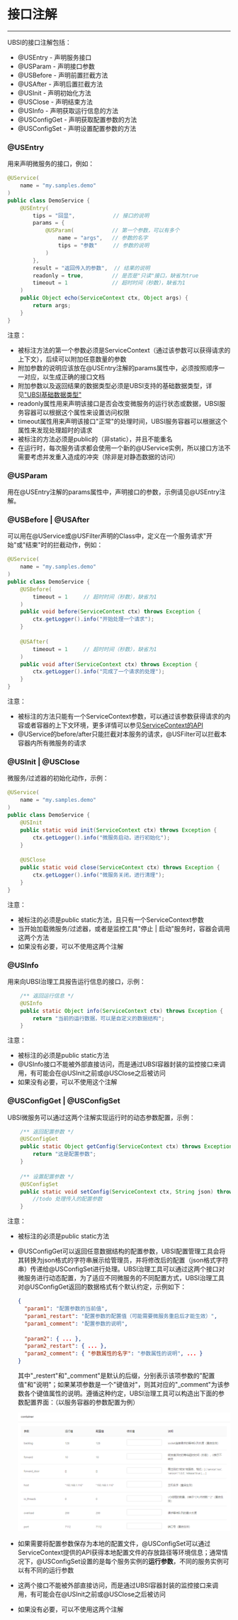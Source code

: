 # 接口注解

---

UBSI的接口注解包括：

- @USEntry - 声明服务接口
- @USParam - 声明接口参数
- @USBefore - 声明前置拦截方法
- @USAfter - 声明后置拦截方法
- @USInit - 声明初始化方法
- @USClose - 声明结束方法
- @USInfo - 声明获取运行信息的方法
- @USConfigGet - 声明获取配置参数的方法
- @USConfigSet - 声明设置配置参数的方法



### @USEntry

用来声明微服务的接口，例如：

```java
@UService(
	name = "my.samples.demo"
)
public class DemoService {
	@USEntry(
		tips = "回显",			// 接口的说明
		params = {
			@USParam(			 // 第一个参数，可以有多个
				name = "args",	 // 参数的名字
				tips = "参数"		// 参数的说明
			)
		},
		result = "返回传入的参数",	 // 结果的说明
		readonly = true,		 // 是否是"只读"接口，缺省为true
		timeout = 1				 // 超时时间（秒数），缺省为1
	)
	public Object echo(ServiceContext ctx, Object args) {
		return args;
	}
}
```

注意：

* 被标注方法的第一个参数必须是ServiceContext（通过该参数可以获得请求的上下文），后续可以附加任意数量的参数
* 附加参数的说明应该放在@USEntry注解的params属性中，必须按照顺序一一对应，以生成正确的接口文档
* 附加参数以及返回结果的数据类型必须是UBSI支持的基础数据类型，详见["UBSI基础数据类型"](../data-type.md)
* readonly属性用来声明该接口是否会改变微服务的运行状态或数据，UBSI服务容器可以根据这个属性来设置访问权限
* timeout属性用来声明该接口"正常"的处理时间，UBSI服务容器可以根据这个属性来发现处理超时的请求
* 被标注的方法必须是public的（非static），并且不能重名
* 在运行时，每次服务请求都会使用一个新的@UService实例，所以接口方法不需要考虑并发重入造成的冲突（除非是对静态数据的访问）

### @USParam

用在@USEntry注解的params属性中，声明接口的参数，示例请见@USEntry注解。

### @USBefore | @USAfter 

可以用在@UService或@USFilter声明的Class中，定义在一个服务请求"开始"或"结束"时的拦截动作，例如：

```java
@UService(
	name = "my.samples.demo"
)
public class DemoService {
	@USBefore(
		timeout = 1		// 超时时间（秒数），缺省为1
	)
	public void before(ServiceContext ctx) throws Exception {
		ctx.getLogger().info("开始处理一个请求");
	}
	
	@USAfter(
		timeout = 1		// 超时时间（秒数），缺省为1
	)
	public void after(ServiceContext ctx) throws Exception {
		ctx.getLogger().info("完成了一个请求的处理");
	}
}
```

注意：

* 被标注的方法只能有一个ServiceContext参数，可以通过该参数获得请求的内容或者容器的上下文环境，更多详情可以参见[ServiceContext的API](../service-context.md)
* @UService的before/after只能拦截对本服务的请求，@USFilter可以拦截本容器内所有微服务的请求

### @USInit | @USClose

微服务/过滤器的初始化动作，示例：

```java
@UService(
	name = "my.samples.demo"
)
public class DemoService {
	@USInit
	public static void init(ServiceContext ctx) throws Exception {
		ctx.getLogger().info("微服务启动，进行初始化");
	}

	@USClose
	public static void close(ServiceContext ctx) throws Exception {
		ctx.getLogger().info("微服务关闭，进行清理");
	}
}
```

注意：

* 被标注的必须是public static方法，且只有一个ServiceContext参数
* 当开始加载微服务/过滤器，或者是监控工具"停止 | 启动"服务时，容器会调用这两个方法
* 如果没有必要，可以不使用这两个注解

### @USInfo

用来向UBSI治理工具报告运行信息的接口，示例：

```java
	/** 返回运行信息 */
	@USInfo
	public static Object info(ServiceContext ctx) throws Exception {
		return "当前的运行数据，可以是自定义的数据结构";
	}
```

注意：

- 被标注的必须是public static方法
- @USInfo接口不能被外部直接访问，而是通过UBSI容器封装的监控接口来调用，有可能会在@USInit之前或@USClose之后被访问
- 如果没有必要，可以不使用这个注解

### @USConfigGet | @USConfigSet

UBSI微服务可以通过这两个注解实现运行时的动态参数配置，示例：

```java
	/** 返回配置参数 */
	@USConfigGet
	public static Object getConfig(ServiceContext ctx) throws Exception {
		return "这是配置参数";
	}

	/** 设置配置参数 */
	@USConfigSet
	public static void setConfig(ServiceContext ctx, String json) throws Exception {
		//todo 处理传入的配置参数
	}
```

注意：

* 被标注的必须是public static方法

* @USConfigGet可以返回任意数据结构的配置参数，UBSI配置管理工具会将其转换为json格式的字符串展示给管理员，并将修改后的配置（json格式字符串）传递给@USConfigSet进行处理。UBSI治理工具可以通过这两个接口对微服务进行动态配置，为了适应不同微服务的不同配置方式，UBSI治理工具对@USConfigGet返回的数据格式有个默认约定，示例如下：

  ```json
  {
    "param1": "配置参数的当前值",
    "param1_restart": "配置参数的配置值（可能需要微服务重启后才能生效）",
    "param1_comment": "配置参数的说明",
    
    "param2": { ... },
    "param2_restart": { ... },
    "param2_comment": { "参数属性的名字": "参数属性的说明", ... }
  }
  ```

  其中"\_restert"和"\_comment"是默认的后缀，分别表示该项参数的"配置值"和"说明"；如果某项参数是一个"键值对"，则其对应的"\_comment"为该参数各个键值属性的说明。遵循这种约定，UBSI治理工具可以构造出下面的参数配置界面：（以服务容器的参数配置为例）

  ![](config.png)

* 如果需要将配置参数保存为本地的配置文件，@USConfigSet可以通过ServiceContext提供的API获得本地配置文件的存放路径等环境信息；通常情况下，@USConfigSet设置的是每个服务实例的**运行参数**，不同的服务实例可以有不同的运行参数

* 这两个接口不能被外部直接访问，而是通过UBSI容器封装的监控接口来调用，有可能会在@USInit之前或@USClose之后被访问

* 如果没有必要，可以不使用这两个注解

